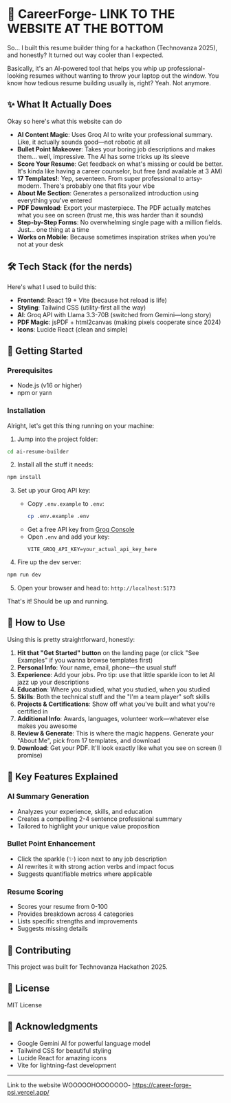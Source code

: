 # 🚀 CareerForge- LINK TO THE WEBSITE AT THE BOTTOM

So... I built this resume builder thing for a hackathon (Technovanza 2025), and honestly? It turned out way cooler than I expected.

Basically, it's an AI-powered tool that helps you whip up professional-looking resumes without wanting to throw your laptop out the window. You know how tedious resume building usually is, right? Yeah. Not anymore.

## ✨ What It Actually Does

Okay so here's what this website can do

- **AI Content Magic**: Uses Groq AI to write your professional summary. Like, it actually sounds good—not robotic at all
- **Bullet Point Makeover**: Takes your boring job descriptions and makes them... well, impressive. The AI has some tricks up its sleeve
- **Score Your Resume**: Get feedback on what's missing or could be better. It's kinda like having a career counselor, but free (and available at 3 AM)
- **17 Templates!**: Yep, seventeen. From super professional to artsy-modern. There's probably one that fits your vibe
- **About Me Section**: Generates a personalized introduction using everything you've entered
- **PDF Download**: Export your masterpiece. The PDF actually matches what you see on screen (trust me, this was harder than it sounds)
- **Step-by-Step Forms**: No overwhelming single page with a million fields. Just... one thing at a time
- **Works on Mobile**: Because sometimes inspiration strikes when you're not at your desk

## 🛠️ Tech Stack (for the nerds)

Here's what I used to build this:

- **Frontend**: React 19 + Vite (because hot reload is life)
- **Styling**: Tailwind CSS (utility-first all the way)
- **AI**: Groq API with Llama 3.3-70B (switched from Gemini—long story)
- **PDF Magic**: jsPDF + html2canvas (making pixels cooperate since 2024)
- **Icons**: Lucide React (clean and simple)

## 🚀 Getting Started

### Prerequisites

- Node.js (v16 or higher)
- npm or yarn

### Installation

Alright, let's get this thing running on your machine:

1. Jump into the project folder:
```bash
cd ai-resume-builder
```

2. Install all the stuff it needs:
```bash
npm install
```

3. Set up your Groq API key:
   - Copy `.env.example` to `.env`:
     ```bash
     cp .env.example .env
     ```
   - Get a free API key from [Groq Console](https://console.groq.com)
   - Open `.env` and add your key:
     ```
     VITE_GROQ_API_KEY=your_actual_api_key_here
     ```

4. Fire up the dev server:
```bash
npm run dev
```

5. Open your browser and head to: `http://localhost:5173`

That's it! Should be up and running.

## 📖 How to Use

Using this is pretty straightforward, honestly:

1. **Hit that "Get Started" button** on the landing page (or click "See Examples" if you wanna browse templates first)
2. **Personal Info**: Your name, email, phone—the usual stuff
3. **Experience**: Add your jobs. Pro tip: use that little sparkle icon to let AI jazz up your descriptions
4. **Education**: Where you studied, what you studied, when you studied
5. **Skills**: Both the technical stuff and the "I'm a team player" soft skills
6. **Projects & Certifications**: Show off what you've built and what you're certified in
7. **Additional Info**: Awards, languages, volunteer work—whatever else makes you awesome
8. **Review & Generate**: This is where the magic happens. Generate your "About Me", pick from 17 templates, and download
9. **Download**: Get your PDF. It'll look exactly like what you see on screen (I promise)

## 🎯 Key Features Explained

### AI Summary Generation
- Analyzes your experience, skills, and education
- Creates a compelling 2-4 sentence professional summary
- Tailored to highlight your unique value proposition

### Bullet Point Enhancement
- Click the sparkle (✨) icon next to any job description
- AI rewrites it with strong action verbs and impact focus
- Suggests quantifiable metrics where applicable

### Resume Scoring
- Scores your resume from 0-100
- Provides breakdown across 4 categories
- Lists specific strengths and improvements
- Suggests missing details



## 🤝 Contributing
  This project was built for Technovanza Hackathon 2025.

## 📄 License

MIT License

## 🙏 Acknowledgments

- Google Gemini AI for powerful language model
- Tailwind CSS for beautiful styling
- Lucide React for amazing icons
- Vite for lightning-fast development

---

Link to the website WOOOOOHOOOOOOO- https://career-forge-psi.vercel.app/

